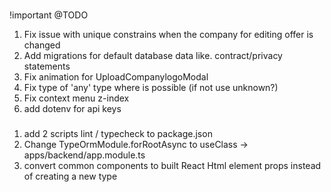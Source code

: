 ###

!important @TODO

1. Fix issue with unique constrains when the company for editing offer is changed
2. Add migrations for default database data like. contract/privacy statements
3. Fix animation for UploadCompanylogoModal
4. Fix type of 'any' type where is possible (if not use unknown?)
5. Fix context menu z-index
6. add dotenv for api keys


###

1. add 2 scripts lint / typecheck to package.json
2. Change TypeOrmModule.forRootAsync to useClass -> apps/backend/app.module.ts
3. convert common components to built React Html element props instead of creating a new type
